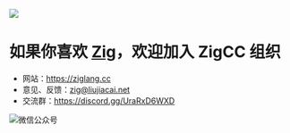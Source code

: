 
![](https://ziglang.cc/logo/zigcc-logo-2.svg)

# 如果你喜欢 [Zig](https://ziglang.org/)，欢迎加入 ZigCC 组织
- 网站：https://ziglang.cc
- 意见、反馈：[zig@liujiacai.net](mailto:zig@liujiacai.net)
- 交流群：https://discord.gg/UraRxD6WXD

![微信公众号](https://github.com/zigcc/.github/raw/main/zig_mp.png)

